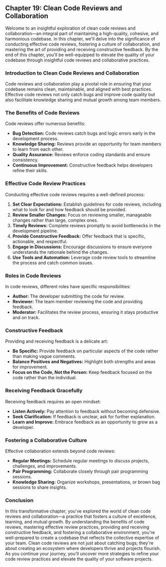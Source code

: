 ## **Chapter 19: Clean Code Reviews and Collaboration**

Welcome to an insightful exploration of clean code reviews and collaboration—an integral part of maintaining a high-quality, cohesive, and harmonious codebase. In this chapter, we'll delve into the significance of conducting effective code reviews, fostering a culture of collaboration, and mastering the art of providing and receiving constructive feedback. By the end of this chapter, you'll be well-equipped to elevate the quality of your codebase through insightful code reviews and collaborative practices.

### **Introduction to Clean Code Reviews and Collaboration**

Code reviews and collaboration play a pivotal role in ensuring that your codebase remains clean, maintainable, and aligned with best practices. Effective code reviews not only catch bugs and improve code quality but also facilitate knowledge sharing and mutual growth among team members.

### **The Benefits of Code Reviews**

Code reviews offer numerous benefits:

- **Bug Detection:** Code reviews catch bugs and logic errors early in the development process.
- **Knowledge Sharing:** Reviews provide an opportunity for team members to learn from each other.
- **Quality Assurance:** Reviews enforce coding standards and ensure consistency.
- **Continuous Improvement:** Constructive feedback helps developers refine their skills.

### **Effective Code Review Practices**

Conducting effective code reviews requires a well-defined process:

1. **Set Clear Expectations:** Establish guidelines for code reviews, including what to look for and how feedback should be provided.
2. **Review Smaller Changes:** Focus on reviewing smaller, manageable changes rather than large, complex ones.
3. **Timely Reviews:** Complete reviews promptly to avoid bottlenecks in the development pipeline.
4. **Provide Constructive Feedback:** Offer feedback that is specific, actionable, and respectful.
5. **Engage in Discussions:** Encourage discussions to ensure everyone understands the rationale behind the changes.
6. **Use Tools and Automation:** Leverage code review tools to streamline the process and catch common issues.

### **Roles in Code Reviews**

In code reviews, different roles have specific responsibilities:

- **Author:** The developer submitting the code for review.
- **Reviewer:** The team member reviewing the code and providing feedback.
- **Moderator:** Facilitates the review process, ensuring it stays productive and on track.

### **Constructive Feedback**

Providing and receiving feedback is a delicate art:

- **Be Specific:** Provide feedback on particular aspects of the code rather than making vague comments.
- **Balance Positives and Negatives:** Highlight both strengths and areas for improvement.
- **Focus on the Code, Not the Person:** Keep feedback focused on the code rather than the individual.

### **Receiving Feedback Gracefully**

Receiving feedback requires an open mindset:

- **Listen Actively:** Pay attention to feedback without becoming defensive.
- **Seek Clarification:** If feedback is unclear, ask for further explanation.
- **Learn and Improve:** Embrace feedback as an opportunity to grow as a developer.

### **Fostering a Collaborative Culture**

Effective collaboration extends beyond code reviews:

- **Regular Meetings:** Schedule regular meetings to discuss projects, challenges, and improvements.
- **Pair Programming:** Collaborate closely through pair programming sessions.
- **Knowledge Sharing:** Organize workshops, presentations, or brown bag sessions to share insights.

### **Conclusion**

In this transformative chapter, you've explored the world of clean code reviews and collaboration—a practice that fosters a culture of excellence, learning, and mutual growth. By understanding the benefits of code reviews, mastering effective review practices, providing and receiving constructive feedback, and fostering a collaborative environment, you're well-prepared to create a codebase that reflects the collective expertise of your team. Clean code reviews are not just about catching bugs; they're about creating an ecosystem where developers thrive and projects flourish. As you continue your journey, you'll uncover more strategies to refine your code review practices and elevate the quality of your software projects.